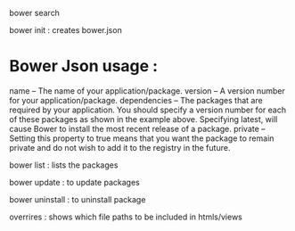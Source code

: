 bower search <query>

bower init : creates bower.json

Bower Json usage :
==================

name – The name of your application/package.
version – A version number for your application/package.
dependencies – The packages that are required by your application. You should specify a version number for each of these packages as shown in the example above. Specifying latest, will cause Bower to install the most recent release of a package.
private – Setting this property to true means that you want the package to remain private and do not wish to add it to the registry in the future.


bower list  : lists the packages

bower update  : to update packages

bower uninstall : to uninstall package

overrires : shows which file paths to be included in htmls/views


